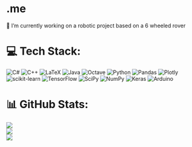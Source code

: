 # .me
🔭 I’m currently working on a robotic project based on a 6 wheeled rover<br>


# 💻 Tech Stack:
![C#](https://img.shields.io/badge/c%23-%23239120.svg?style=plastic&logo=c-sharp&logoColor=white) ![C++](https://img.shields.io/badge/c++-%2300599C.svg?style=plastic&logo=c%2B%2B&logoColor=white) ![LaTeX](https://img.shields.io/badge/latex-%23008080.svg?style=plastic&logo=latex&logoColor=white) ![Java](https://img.shields.io/badge/java-%23ED8B00.svg?style=plastic&logo=java&logoColor=white) ![Octave](https://img.shields.io/badge/OCTAVE-darkblue?style=plastic&logo=octave&logoColor=fcd683) ![Python](https://img.shields.io/badge/python-3670A0?style=plastic&logo=python&logoColor=ffdd54) ![Pandas](https://img.shields.io/badge/pandas-%23150458.svg?style=plastic&logo=pandas&logoColor=white) ![Plotly](https://img.shields.io/badge/Plotly-%233F4F75.svg?style=plastic&logo=plotly&logoColor=white) ![scikit-learn](https://img.shields.io/badge/scikit--learn-%23F7931E.svg?style=plastic&logo=scikit-learn&logoColor=white) ![TensorFlow](https://img.shields.io/badge/TensorFlow-%23FF6F00.svg?style=plastic&logo=TensorFlow&logoColor=white) ![SciPy](https://img.shields.io/badge/SciPy-%230C55A5.svg?style=plastic&logo=scipy&logoColor=%white) ![NumPy](https://img.shields.io/badge/numpy-%23013243.svg?style=plastic&logo=numpy&logoColor=white) ![Keras](https://img.shields.io/badge/Keras-%23D00000.svg?style=plastic&logo=Keras&logoColor=white) ![Arduino](https://img.shields.io/badge/-Arduino-00979D?style=plastic&logo=Arduino&logoColor=white)
# 📊 GitHub Stats:
![](https://github-readme-stats.vercel.app/api?username=stbn17&theme=dark&hide_border=false&include_all_commits=false&count_private=false)<br/>
![](https://github-readme-streak-stats.herokuapp.com/?user=stbn17&theme=dark&hide_border=false)<br/>
![](https://github-readme-stats.vercel.app/api/top-langs/?username=stbn17&theme=dark&hide_border=false&include_all_commits=false&count_private=false&layout=compact)
